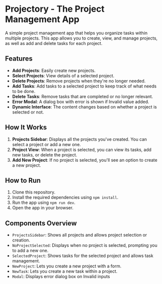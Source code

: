 # Projectory - The Project Management App

A simple project management app that helps you organize tasks within multiple projects. This app allows you to create, view, and manage projects, as well as add and delete tasks for each project.

## Features

- **Add Projects**: Easily create new projects.
- **Select Projects**: View details of a selected project.
- **Delete Projects**: Remove projects when they're no longer needed.
- **Add Tasks**: Add tasks to a selected project to keep track of what needs to be done.
- **Delete Tasks**: Remove tasks that are completed or no longer relevant.
- **Error Modal**: A dialog box with error is shown if Invalid value added.
- **Dynamic Interface**: The content changes based on whether a project is selected or not.

## How It Works

1. **Projects Sidebar**: Displays all the projects you've created. You can select a project or add a new one.
2. **Project View**: When a project is selected, you can view its tasks, add new tasks, or delete the project.
3. **Add New Project**: If no project is selected, you'll see an option to create a new project.

## How to Run

1. Clone this repository.
2. Install the required dependencies using `npm install`.
3. Run the app using `npm run dev`.
4. Open the app in your browser.

## Components Overview

- `ProjectsSidebar`: Shows all projects and allows project selection or creation.
- `NoProjectSelected`: Displays when no project is selected, prompting you to add a new one.
- `SelectedProject`: Shows tasks for the selected project and allows task management.
- `NewProject`: Lets you create a new project with a form.
- `NewTask`: Lets you create a new task within a project.
- `Modal`: Displays error dialog box on Invalid inputs

